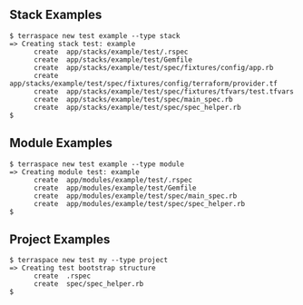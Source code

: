 ## Stack Examples

    $ terraspace new test example --type stack
    => Creating stack test: example
          create  app/stacks/example/test/.rspec
          create  app/stacks/example/test/Gemfile
          create  app/stacks/example/test/spec/fixtures/config/app.rb
          create  app/stacks/example/test/spec/fixtures/config/terraform/provider.tf
          create  app/stacks/example/test/spec/fixtures/tfvars/test.tfvars
          create  app/stacks/example/test/spec/main_spec.rb
          create  app/stacks/example/test/spec/spec_helper.rb
    $

## Module Examples

    $ terraspace new test example --type module
    => Creating module test: example
          create  app/modules/example/test/.rspec
          create  app/modules/example/test/Gemfile
          create  app/modules/example/test/spec/main_spec.rb
          create  app/modules/example/test/spec/spec_helper.rb
    $

## Project Examples

    $ terraspace new test my --type project
    => Creating test bootstrap structure
          create  .rspec
          create  spec/spec_helper.rb
    $
